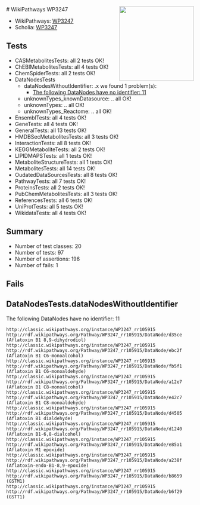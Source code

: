 <img style="float: right; width: 200px" src="https://upload.wikimedia.org/wikipedia/commons/thumb/8/83/Wplogo_with_text_500.png/640px-Wplogo_with_text_500.png" />
# WikiPathways WP3247

* WikiPathways: [WP3247](https://wikipathways.org/pathways/WP3247)
* Scholia: [WP3247](https://scholia.toolforge.org/wikipathways/WP3247)
## Tests
* CASMetabolitesTests: all 2 tests OK!
* ChEBIMetabolitesTests: all 4 tests OK!
* ChemSpiderTests: all 2 tests OK!
* DataNodesTests
    * dataNodesWithoutIdentifier: .x we found 1 problem(s):
        * [The following DataNodes have no identifier: 11](#8792c491)
    * unknownTypes_knownDatasource: .. all OK!
    * unknownTypes: .. all OK!
    * unknownTypes_Reactome: .. all OK!
* EnsemblTests: all 4 tests OK!
* GeneTests: all 4 tests OK!
* GeneralTests: all 13 tests OK!
* HMDBSecMetabolitesTests: all 3 tests OK!
* InteractionTests: all 8 tests OK!
* KEGGMetaboliteTests: all 2 tests OK!
* LIPIDMAPSTests: all 1 tests OK!
* MetaboliteStructureTests: all 1 tests OK!
* MetabolitesTests: all 14 tests OK!
* OudatedDataSourcesTests: all 8 tests OK!
* PathwayTests: all 7 tests OK!
* ProteinsTests: all 2 tests OK!
* PubChemMetabolitesTests: all 3 tests OK!
* ReferencesTests: all 6 tests OK!
* UniProtTests: all 5 tests OK!
* WikidataTests: all 4 tests OK!


## Summary

* Number of test classes: 20
* Number of tests: 97
* Number of assertions: 196
* Number of fails: 1

## Fails

<a name="8792c491" />

## DataNodesTests.dataNodesWithoutIdentifier

The following DataNodes have no identifier: 11
```
http://classic.wikipathways.org/instance/WP3247_rr105915 http://rdf.wikipathways.org/Pathway/WP3247_rr105915/DataNode/d35ce (Aflatoxin B1 8,9-dihydrodiol)
http://classic.wikipathways.org/instance/WP3247_rr105915 http://rdf.wikipathways.org/Pathway/WP3247_rr105915/DataNode/ebc2f (Aflatoxin B1 C6-monoalcohol)
http://classic.wikipathways.org/instance/WP3247_rr105915 http://rdf.wikipathways.org/Pathway/WP3247_rr105915/DataNode/fb5f1 (Aflatoxin B1 C6-monoaldehyde)
http://classic.wikipathways.org/instance/WP3247_rr105915 http://rdf.wikipathways.org/Pathway/WP3247_rr105915/DataNode/a12e7 (Aflatoxin B1 C8-monoalcohol)
http://classic.wikipathways.org/instance/WP3247_rr105915 http://rdf.wikipathways.org/Pathway/WP3247_rr105915/DataNode/e42c7 (Aflatoxin B1 C8-monoaldehyde)
http://classic.wikipathways.org/instance/WP3247_rr105915 http://rdf.wikipathways.org/Pathway/WP3247_rr105915/DataNode/d4505 (Aflatoxin B1 dialdehyde)
http://classic.wikipathways.org/instance/WP3247_rr105915 http://rdf.wikipathways.org/Pathway/WP3247_rr105915/DataNode/d1240 (Aflatoxin B1-6,8-dialcohol)
http://classic.wikipathways.org/instance/WP3247_rr105915 http://rdf.wikipathways.org/Pathway/WP3247_rr105915/DataNode/e85a1 (Aflatoxin M1 epoxide)
http://classic.wikipathways.org/instance/WP3247_rr105915 http://rdf.wikipathways.org/Pathway/WP3247_rr105915/DataNode/a238f (Aflatoxin-endo-B1-8,9-epoxide)
http://classic.wikipathways.org/instance/WP3247_rr105915 http://rdf.wikipathways.org/Pathway/WP3247_rr105915/DataNode/b8659 (GSTM1)
http://classic.wikipathways.org/instance/WP3247_rr105915 http://rdf.wikipathways.org/Pathway/WP3247_rr105915/DataNode/b6f29 (GSTT1)
```

